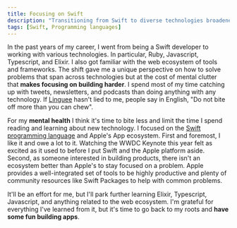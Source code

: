 ```yaml
---
title: Focusing on Swift
description: "Transitioning from Swift to diverse technologies broadened my problem-solving skills, but scattered focus hindered productivity. To prioritize mental well-being, I'll limit tech consumption. Swift and Apple's ecosystem captivate me, offering integrated tools and a supportive community for app development. I'll step back from web-related learning and return to my roots, enjoying the process of building apps once again."
tags: [Swift, Programming languages]
---
```


In the past years of my career, I went from being a Swift developer to working with various technologies.
In particular,
Ruby, Javascript, Typescript, and Elixir.
I also got familiar with the web ecosystem of tools and frameworks.
The shift gave me a unique perspective on how to solve problems that span across technologies but at the cost of mental clutter that **makes focusing on building harder**.
I spend most of my time catching up with tweets, newsletters, and podcasts than doing anything with any technology.
If [Linguee](https://linguwee.com) hasn't lied to me,
people say in English, "Do not bite off more than you can chew".

For my **mental health** I think it's time to bite less and limit the time I spend reading and learning about new technology.
I focused on the [Swift programming language](https://www.swift.org) and Apple's App ecosystem.
First and foremost, I like it and owe a lot to it.
Watching the WWDC Keynote this year felt as excited as it used to before I put Swift and the Apple platform aside.
Second,
as someone interested in building products,
there isn't an ecosystem better than Apple's to stay focused on a problem.
Apple provides a well-integrated set of tools to be highly productive and plenty of community resources like Swift Packages to help with common problems.

It'll be an effort for me, but I'll park further learning Elixir, Typescript, Javascript, and anything related to the web ecosystem. I'm grateful for everything I've learned from it, but it's time to go back to my roots and **have some fun building apps**.

